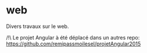 # web
Divers travaux sur le web.

/!\ Le projet Angular à été déplacé dans un autres repo:
https://github.com/remipassmoilesel/projetAngular2015


